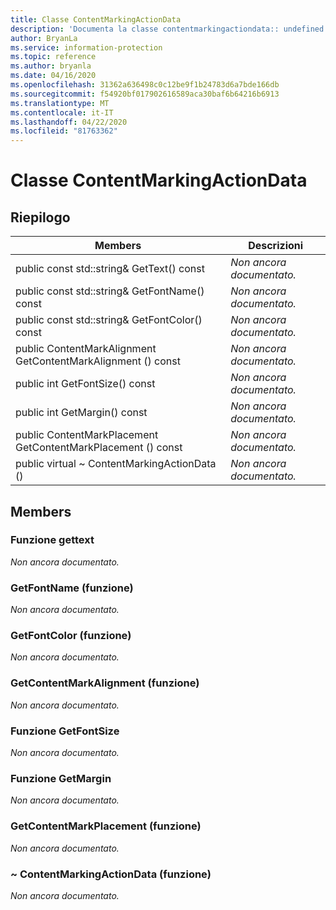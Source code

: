 ```yaml
---
title: Classe ContentMarkingActionData
description: 'Documenta la classe contentmarkingactiondata:: undefined di Microsoft Information Protection (MIP) SDK.'
author: BryanLa
ms.service: information-protection
ms.topic: reference
ms.author: bryanla
ms.date: 04/16/2020
ms.openlocfilehash: 31362a636498c0c12be9f1b24783d6a7bde166db
ms.sourcegitcommit: f54920bf017902616589aca30baf6b64216b6913
ms.translationtype: MT
ms.contentlocale: it-IT
ms.lasthandoff: 04/22/2020
ms.locfileid: "81763362"
---
```

# <a name="class-contentmarkingactiondata"></a>Classe ContentMarkingActionData 
  
## <a name="summary"></a>Riepilogo
 Members                        | Descrizioni                                
--------------------------------|---------------------------------------------
public const std::string& GetText() const  | _Non ancora documentato._
public const std::string& GetFontName() const  | _Non ancora documentato._
public const std::string& GetFontColor() const  | _Non ancora documentato._
public ContentMarkAlignment GetContentMarkAlignment () const  | _Non ancora documentato._
public int GetFontSize() const  | _Non ancora documentato._
public int GetMargin() const  | _Non ancora documentato._
public ContentMarkPlacement GetContentMarkPlacement () const  | _Non ancora documentato._
public virtual ~ ContentMarkingActionData ()  | _Non ancora documentato._
  
## <a name="members"></a>Members
  
### <a name="gettext-function"></a>Funzione gettext
_Non ancora documentato._

  
### <a name="getfontname-function"></a>GetFontName (funzione)
_Non ancora documentato._

  
### <a name="getfontcolor-function"></a>GetFontColor (funzione)
_Non ancora documentato._

  
### <a name="getcontentmarkalignment-function"></a>GetContentMarkAlignment (funzione)
_Non ancora documentato._

  
### <a name="getfontsize-function"></a>Funzione GetFontSize
_Non ancora documentato._

  
### <a name="getmargin-function"></a>Funzione GetMargin
_Non ancora documentato._

  
### <a name="getcontentmarkplacement-function"></a>GetContentMarkPlacement (funzione)
_Non ancora documentato._

  
### <a name="contentmarkingactiondata-function"></a>~ ContentMarkingActionData (funzione)
_Non ancora documentato._

